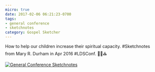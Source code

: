 ```yaml
---
micro: true
date: 2017-02-06 06:21:23-0700
tags:
- general conference
- sketchnotes
category: Gospel Sketcher
---
```


How to help our children increase their spiritual capacity. #Sketchnotes from Mary R. Durham in Apr 2016 #LDSConf. ✍🏼⛪️

[![General Conference Sketchnotes](http://www.gospelsketcher.org/uploads/2018/f183a44471.jpg)](http://www.gospelsketcher.org/uploads/2018/f183a44471.jpg)
